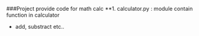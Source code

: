 ###Project provide code for math calc
**1. calculator.py : module contain function in calculator
- add, substract etc..
